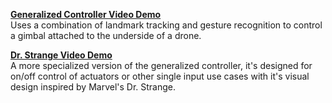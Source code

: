 <b> [Generalized Controller Video Demo](https://www.youtube.com/watch?v=emmg5ml9Tp8) </b> <br>
Uses a combination of landmark tracking and gesture recognition to control a gimbal attached to the underside of a drone.


<b> [Dr. Strange Video Demo](https://www.youtube.com/watch?v=MZIeA8BqUD8) </b> <br>
A more specialized version of the generalized controller, it's designed for on/off control of actuators or other single input use cases with it's visual design inspired by Marvel's Dr. Strange.